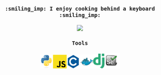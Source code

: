<!-- ### Hi there 👋 -->
<p align="center">
  <h4 align="center"><samp> :smiling_imp: I enjoy cooking behind a keyboard  :smiling_imp:</samp></h4>
  <p align="center">
  <img width="500" src="https://user-images.githubusercontent.com/50704452/103693750-73247f00-4fa2-11eb-89b1-cd82fe4c9905.gif">
  </p>
  <h4 align="center"><samp> Tools</samp></h4>
 </p>
 
 <p align=center><img src="images/python-original.svg" width=7%><img src="images/javascript-js-seeklogo.com.svg" width=7%><img src="images/c-plain.svg" width=7%><img src="images/docker-original.svg" width=7%><img src="images/django-seeklogo.com.svg" width=6%><img src="images/Selenium Logo Upright.svg" width=8%>

<!--
**Nkosinathi-Bonga-James-Mncube/Nkosinathi-Bonga-James-Mncube** is a ✨ _special_ ✨ repository because its `README.md` (this file) appears on your GitHub profile.

Here are some ideas to get you started:

- 🔭 I’m currently working on ...
- 🌱 I’m currently learning ...
- 👯 I’m looking to collaborate on ...
- 🤔 I’m looking for help with ...
- 💬 Ask me about ...
- 📫 How to reach me: ...
- 😄 Pronouns: ...
- ⚡ Fun fact: ...
-->
